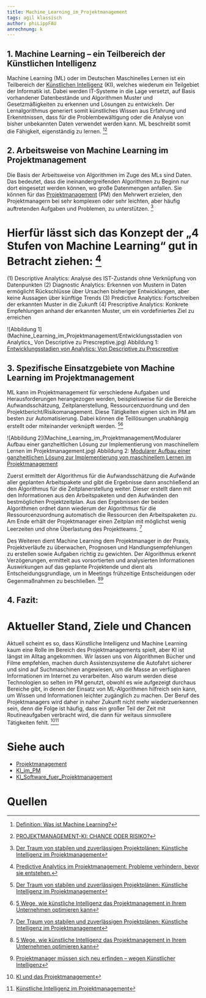 ```yaml
---
title: Machine_Learning_im_Projektmanagement
tags: agil klassisch
author: phiLippFAU
anrechnung: k
---
```


## 1.	Machine Learning – ein Teilbereich der Künstlichen Intelligenz

Machine Learning (ML) oder im Deutschen Maschinelles Lernen ist ein Teilbereich der [Künstlichen Intelligenz](KI_im_PM.md) (KI), welches wiederum ein Teilgebiet der Informatik ist. Dabei werden IT-Systeme in die Lage versetzt, auf Basis vorhandener Datenbestände und Algorithmen Muster und Gesetzmäßigkeiten zu erkennen und Lösungen zu entwickeln. Der Lernalgorithmus generiert somit künstliches Wissen aus Erfahrung und Erkenntnissen, dass für die Problembewältigung oder die Analyse von bisher unbekannten Daten verwendet werden kann. ML beschreibt somit die Fähigkeit, eigenständig zu lernen. [^1][^2]

## 2.	Arbeitsweise von Machine Learning im Projektmanagement

Die Basis der Arbeitsweise von Algorithmen im Zuge des MLs sind Daten. Das bedeutet, dass die ineinandergreifenden Algorithmen zu Beginn nur dort eingesetzt werden können, wo große Datenmengen anfallen. Sie können für das [Projektmanagement](Projektmanagement.md) (PM) den Mehrwert erzielen, den Projektmanagern bei sehr komplexen oder sehr leichten, aber häufig auftretenden Aufgaben und Problemen, zu unterstützen. [^3]

# Hierfür lässt sich das Konzept der „4 Stufen von Machine Learning“ gut in Betracht ziehen: [^4]

(1) Descriptive Analytics: Analyse des IST-Zustands ohne Verknüpfung von Datenpunkten
(2) Diagnostic Analytics: Erkennen von Mustern in Daten ermöglicht Rückschlüsse über Ursachen bisheriger Entwicklungen, aber keine Aussagen über künftige Trends
(3) Predictive Analytics: Fortschreiben der erkannten Muster in die Zukunft
(4) Prescriptive Analytics: Konkrete Empfehlungen anhand der erkannten Muster, um ein vordefiniertes Ziel zu erreichen

![Abbildung 1](Machine_Learning_im_Projektmanagement/Entwicklungsstadien von Analytics_ Von Descriptive zu Prescreptive.jpg)
Abbildung 1: [Entwicklungsstadien von Analytics: Von Descriptive zu Prescreptive](https://www.campana-schott.com/media/user_upload/Downloads/Case_Studies/DE/CS_Best_Practice_Predicitve_Analytics.pdf)

## 3.	Spezifische Einsatzgebiete von Machine Learning im Projektmanagement

ML kann im Projektmanagement für verschiedene Aufgaben und Herausforderungen herangezogen werden, beispielsweise für die Bereiche Aufwandsschätzung, Zeitplanerstellung, Ressourcenzuordnung und den Projektbericht/Risikomanagement. Diese Tätigkeiten eignen sich im PM am besten zur Automatisierung. Dabei können die Teillösungen unabhängig erstellt oder miteinander verknüpft werden. [^3][^5]

![Abbildung 2](Machine_Learning_im_Projektmanagement/Modularer Aufbau einer ganzheitlichen Lösung zur Implementierung von maschinellem Lernen im Projektmanagement.jpg)
Abbildung 2: [Modularer Aufbau einer ganzheitlichen Lösung zur Implementierung von maschinellem Lernen im Projektmanagement](https://www.projektmagazin.de/artikel/kuenstliche-intelligenz-ki-projektmanagement)

Zuerst ermittelt der Algorithmus für die Aufwandsschätzung die Aufwände aller geplanten Arbeitspakete und gibt die Ergebnisse dann anschließend an den Algorithmus für die Zeitplanerstellung weiter. Dieser erstellt dann mit den Informationen aus den Arbeitspaketen und den Aufwänden den bestmöglichen Projektzeitplan. Aus den Ergebnissen der beiden Algorithmen ordnet dann wiederum der Algorithmus für die Ressourcenzuordnung automatisch die Ressourcen den Arbeitspaketen zu. Am Ende erhält der Projektmanager einen Zeitplan mit möglichst wenig Leerzeiten und ohne Überlastung des Projektteams. [^3]

Des Weiteren dient Machine Learning dem Projektmanager in der Praxis, Projektverläufe zu überwachen, Prognosen und Handlungsempfehlungen zu erstellen sowie Aufgaben richtig zu gewichten. Der Algorithmus erkennt Verzögerungen, ermittelt aus vorsortierten und analysierten Informationen Auswirkungen auf das geplante Projektende und dient als Entscheidungsgrundlage, um in Meetings frühzeitige Entscheidungen oder Gegenmaßnahmen zu beschließen. [^5][^6]

## 4.	Fazit: 
# Aktueller Stand, Ziele und Chancen

Aktuell scheint es so, dass Künstliche Intelligenz und Machine Learning kaum eine Rolle im Bereich des Projektmanagements spielt, aber KI ist längst im Alltag angekommen. Wir lassen uns von Algorithmen Bücher und Filme empfehlen, machen durch Assistenzsysteme die Autofahrt sicherer und sind auf Suchmaschinen angewiesen, um die Masse an verfügbaren Informationen im Internet zu verarbeiten. Also warum werden diese Technologien so selten im PM genutzt, obwohl es wie aufgezeigt durchaus Bereiche gibt, in denen der Einsatz von ML-Algorithmen hilfreich sein kann, um Wissen und Informationen leichter zugänglich zu machen. Der Beruf des Projektmanagers wird daher in naher Zukunft nicht mehr wiederzuerkennen sein, denn die Folge ist häufig, dass ein großer Teil der Zeit mit Routineaufgaben verbracht wird, die dann für weitaus sinnvollere Tätigkeiten fehlt. [^7][^8]

# Siehe auch

* [Projektmanagement](Projektmanagement.md)
* [KI_im_PM](KI_im_PM.md)
* [KI_Software_fuer_Projektmanagement](KI_Software_fuer_Projektmanagement.md)

# Quellen

[^1]: [Definition: Was ist Machine Learning?](https://www.bigdata-insider.de/was-ist-machine-learning-a-592092/)
[^2]: [PROJEKTMANAGEMENT-KI: CHANCE ODER RISIKO?](https://www.assure.de/de/blog/projektmanagement-ki-chance-oder-risiko)
[^3]: [Der Traum von stabilen und zuverlässigen Projektplänen: Künstliche Intelligenz im Projektmanagement](https://www.projektmagazin.de/artikel/kuenstliche-intelligenz-ki-projektmanagement)
[^4]: [Predictive Analytics im Projektmanagement: Probleme verhindern, bevor sie entstehen.](https://www.campana-schott.com/media/user_upload/Downloads/Case_Studies/DE/CS_Best_Practice_Predicitve_Analytics.pdf)
[^5]: [5 Wege, wie künstliche Intelligenz das Projektmanagement in Ihrem Unternehmen optimieren kann](https://www.consultport.com/de/fuer-unternehmen/5-wege-wie-kuenstliche-intelligenz-das-projektmanagement-in-ihrem-unternehmen-optimieren-kann/)
[^6]: [Projektmanager müssen sich neu erfinden – wegen Künstlicher Intelligenz](https://business-user.de/digitalisierung/projektmanager-muessen-sich-neu-erfinden-wegen-kuenstlicher-intelligenz/)
[^7]: [KI und das Projektmanagement](https://www.projektmagazin.de/blog/ki-und-projektmanagement_72543)
[^8]: [Künstliche Intelligenz im Projektmanagement](https://www.mnc-online.com/kuenstliche-intelligenz-im-projektmanagement)

